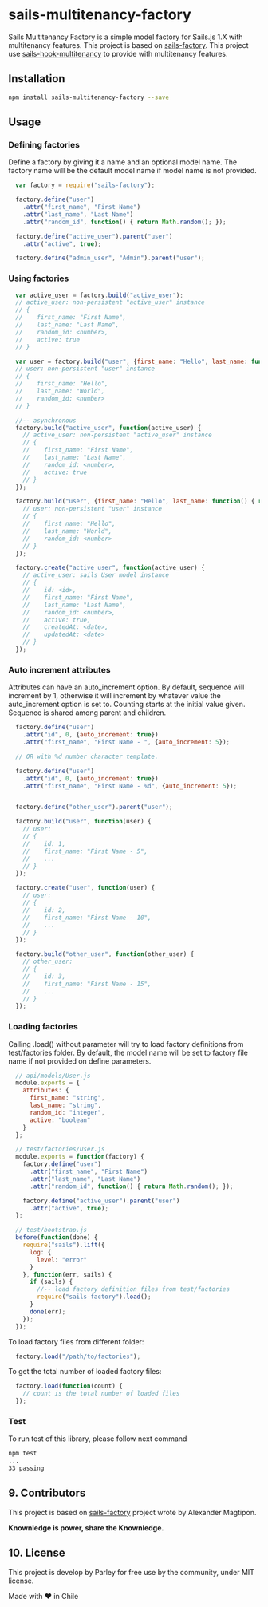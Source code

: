 sails-multitenancy-factory
=============

Sails Multitenancy Factory is a simple model factory for Sails.js 1.X with multitenancy features. This project is based on [sails-factory](https://github.com/zand3rs/sails-factory). This project use [sails-hook-multitenancy](https://github.com/parleycl/sails-hook-multitenant) to provide with multitenancy features.

## Installation

```bash    
npm install sails-multitenancy-factory --save
```

## Usage

### Defining factories

Define a factory by giving it a name and an optional model name. The factory name will be the default model name if model name is not provided.

```js
  var factory = require("sails-factory");

  factory.define("user")
    .attr("first_name", "First Name")
    .attr("last_name", "Last Name")
    .attr("random_id", function() { return Math.random(); });

  factory.define("active_user").parent("user")
    .attr("active", true);

  factory.define("admin_user", "Admin").parent("user");
```

### Using factories

```js
  var active_user = factory.build("active_user");
  // active_user: non-persistent "active_user" instance
  // {
  //    first_name: "First Name",
  //    last_name: "Last Name",
  //    random_id: <number>,
  //    active: true
  // }

  var user = factory.build("user", {first_name: "Hello", last_name: function() { return "World"; }});
  // user: non-persistent "user" instance
  // {
  //    first_name: "Hello",
  //    last_name: "World",
  //    random_id: <number>
  // }

  //-- asynchronous
  factory.build("active_user", function(active_user) {
    // active_user: non-persistent "active_user" instance
    // {
    //    first_name: "First Name",
    //    last_name: "Last Name",
    //    random_id: <number>,
    //    active: true
    // }
  });

  factory.build("user", {first_name: "Hello", last_name: function() { return "World"; }}, function(user) {
    // user: non-persistent "user" instance
    // {
    //    first_name: "Hello",
    //    last_name: "World",
    //    random_id: <number>
    // }
  });

  factory.create("active_user", function(active_user) {
    // active_user: sails User model instance
    // {
    //    id: <id>,
    //    first_name: "First Name",
    //    last_name: "Last Name",
    //    random_id: <number>,
    //    active: true,
    //    createdAt: <date>,
    //    updatedAt: <date>
    // }
  });
```

### Auto increment attributes

Attributes can have an auto_increment option. By default, sequence will increment by 1, otherwise it will increment by whatever value the auto_increment option is set to. Counting starts at the initial value given. Sequence is shared among parent and children.

```js
  factory.define("user")
    .attr("id", 0, {auto_increment: true})
    .attr("first_name", "First Name - ", {auto_increment: 5});

  // OR with %d number character template.

  factory.define("user")
    .attr("id", 0, {auto_increment: true})
    .attr("first_name", "First Name - %d", {auto_increment: 5});


  factory.define("other_user").parent("user");

  factory.build("user", function(user) {
    // user:
    // {
    //    id: 1,
    //    first_name: "First Name - 5",
    //    ...
    // }
  });

  factory.create("user", function(user) {
    // user:
    // {
    //    id: 2,
    //    first_name: "First Name - 10",
    //    ...
    // }
  });

  factory.build("other_user", function(other_user) {
    // other_user:
    // {
    //    id: 3,
    //    first_name: "First Name - 15",
    //    ...
    // }
  });
```

### Loading factories

Calling .load() without parameter will try to load factory definitions from test/factories folder. By default, the model name will be set to factory file name if not provided on define parameters.

```js
  // api/models/User.js
  module.exports = {
    attributes: {
      first_name: "string",
      last_name: "string",
      random_id: "integer",
      active: "boolean"
    }
  };

  // test/factories/User.js
  module.exports = function(factory) {
    factory.define("user")
      .attr("first_name", "First Name")
      .attr("last_name", "Last Name")
      .attr("random_id", function() { return Math.random(); });

    factory.define("active_user").parent("user")
      .attr("active", true);
  };

  // test/bootstrap.js
  before(function(done) {
    require("sails").lift({
      log: {
        level: "error"
      }
    }, function(err, sails) {
      if (sails) {
        //-- load factory definition files from test/factories
        require("sails-factory").load();
      }
      done(err);
    });
  });
```

To load factory files from different folder:

```js
  factory.load("/path/to/factories");
```

To get the total number of loaded factory files:

```js
  factory.load(function(count) {
    // count is the total number of loaded files
  });
```

### Test

To run test of this library, please follow next command

```bash
npm test
...
33 passing
```

## 9. Contributors

This project is based on [sails-factory](https://github.com/zand3rs/sails-factory) project wrote by Alexander Magtipon.

**Knownledge is power, share the Knownledge.**

## 10. License
This project is develop by Parley for free use by the community, under MIT license. 

Made with ❤ in Chile
